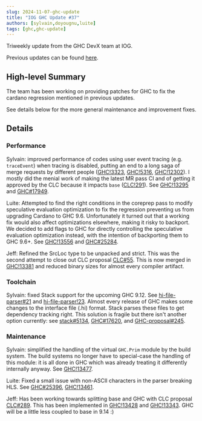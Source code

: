 ```yaml
---
slug: 2024-11-07-ghc-update
title: "IOG GHC Update #37"
authors: [sylvain,doyougnu,luite]
tags: [ghc,ghc-update]
---
```


Triweekly update from the GHC DevX team at IOG.

<!-- truncate -->

Previous updates can be found [here](https://engineering.iog.io/tags/ghc-update).

## High-level Summary

The team has been working on providing patches for GHC to fix the cardano regression mentioned in previous updates.

See details below for the more general maintenance and improvement fixes.

## Details

### Performance

Sylvain: improved performance of codes using user event tracing (e.g.
`traceEvent`) when tracing is disabled, putting an end to a long saga of merge
requests by different people
([GHC!3323](https://gitlab.haskell.org/ghc/ghc/-/merge_requests/3323),
[GHC!5316](https://gitlab.haskell.org/ghc/ghc/-/merge_requests/5316),
[GHC!12302](https://gitlab.haskell.org/ghc/ghc/-/merge_requests/12302)). I
mostly did the menial work of making the latest MR pass CI and of getting it
approved by the CLC because it impacts `base`
([CLC!291](https://github.com/haskell/core-libraries-committee/issues/291#issuecomment-2420734806)).
See [GHC!13295](https://gitlab.haskell.org/ghc/ghc/-/merge_requests/13295) and
[GHC#17949](https://gitlab.haskell.org/ghc/ghc/-/issues/17949).

Luite: Attempted to find the right conditions in the coreprep pass to modify speculative
evaluation optimization to fix the regression preventing us from upgrading Cardano
to GHC 9.6. Unfortunately it turned out that a working fix would also affect
optimizations elsewhere, making it risky to backport. We decided to add flags
to GHC for directly controlling the speculative evaluation optimization instead,
with the intention of backporting them to GHC 9.6+. See [GHC!13556](https://gitlab.haskell.org/ghc/ghc/-/merge_requests/13556) and
[GHC#25284](https://gitlab.haskell.org/ghc/ghc/-/issues/25284).

Jeff: Refined the SrcLoc type to be unpacked and strict. This was the second attempt to close out CLC proposal [CLC#55](https://github.com/haskell/core-libraries-committee/issues/55). This is now merged in [GHC!13381](https://gitlab.haskell.org/ghc/ghc/-/merge_requests/13381) and reduced binary sizes for almost every compiler artifact.

### Toolchain

Sylvain: fixed Stack support for the upcoming GHC 9.12. See [hi-file-parser#21](https://github.com/commercialhaskell/hi-file-parser/issues/21) and 
[hi-file-parser!23](https://github.com/commercialhaskell/hi-file-parser/pull/23). Almost every release of GHC makes some changes to the interface file (.hi) format.
Stack parses these files to get dependency tracking right. This solution is fragile but there isn't another option currently: see [stack#5134](https://github.com/commercialhaskell/stack/issues/5134),
[GHC#17620](https://gitlab.haskell.org/ghc/ghc/-/issues/17620), and [GHC-proposal#245](https://github.com/ghc-proposals/ghc-proposals/pull/245).

### Maintenance

Sylvain: simplified the handling of the virtual `GHC.Prim` module by the build system.
The build systems no longer have to special-case the handling of this module: it is all done in GHC which was already treating it differently internally anyway. See [GHC!13477](https://gitlab.haskell.org/ghc/ghc/-/merge_requests/13477).

Luite: Fixed a small issue with non-ASCII characters in the parser breaking HLS. See [GHC#25396](https://gitlab.haskell.org/ghc/ghc/-/issues/25396), [GHC!13461](https://gitlab.haskell.org/ghc/ghc/-/merge_requests/13461).

Jeff: Has been working towards splitting base and GHC with CLC proposal [CLC#289](https://github.com/haskell/core-libraries-committee/issues/289). This has been implemented in [GHC!13428](https://gitlab.haskell.org/ghc/ghc/-/merge_requests/13428) and [GHC!13343](https://gitlab.haskell.org/ghc/ghc/-/merge_requests/13343). GHC will be a little less coupled to base in 9.14 :)

